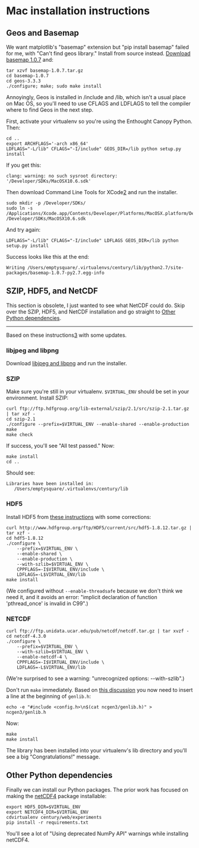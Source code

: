 # Mac installation instructions

## Geos and Basemap

We want matplotlib's "basemap" extension but "pip install basemap" failed
for me, with "Can't find geos library." Install from source instead. [Download
basemap 1.0.7][1] and:

    tar xzvf basemap-1.0.7.tar.gz
    cd basemap-1.0.7
    cd geos-3.3.3
    ./configure; make; sudo make install

Annoyingly, Geos is installed in /include and /lib, which isn't a usual place
on Mac OS, so you'll need to use CFLAGS and LDFLAGS to tell the compiler where
to find Geos in the next step.

First, activate your virtualenv so you're using the Enthought Canopy Python.
Then:

    cd ..
    export ARCHFLAGS='-arch x86_64'
    LDFLAGS="-L/lib" CFLAGS="-I/include" GEOS_DIR=/lib python setup.py install

If you get this:

    clang: warning: no such sysroot directory: '/Developer/SDKs/MacOSX10.6.sdk'

Then download Command Line Tools for XCode[2] and run the installer.

    sudo mkdir -p /Developer/SDKs/
    sudo ln -s /Applications/Xcode.app/Contents/Developer/Platforms/MacOSX.platform/Developer/SDKs/MacOSX10.9.sdk /Developer/SDKs/MacOSX10.6.sdk

And try again:

    LDFLAGS="-L/lib" CFLAGS="-I/include" LDFLAGS GEOS_DIR=/lib python setup.py install

Success looks like this at the end:

    Writing /Users/emptysquare/.virtualenvs/century/lib/python2.7/site-packages/basemap-1.0.7-py2.7.egg-info

[1]: http://sourceforge.net/projects/matplotlib/files/matplotlib-toolkits/basemap-1.0.7/

[2]: http://adcdownload.apple.com/Developer_Tools/command_line_tools_os_x_mavericks_for_xcode__april_2014/command_line_tools_for_osx_mavericks_april_2014.dmg

## SZIP, HDF5, and NetCDF

This section is obsolete, I just wanted to see what NetCDF could do. Skip
over the SZIP, HDF5, and NetCDF installation and go straight
to [Other Python dependencies](#other-python-dependencies).

***

Based on these instructions[3] with some updates.

[3]: http://cdx.jpl.nasa.gov/documents/technical-design/accessing-hdf-data-from-python-on-mac-os-x

### libjpeg and libpng

Download [libjpeg and libpng][4] and run the installer.

[4]: http://ethan.tira-thompson.com/Mac%20OS%20X%20Ports_files/libjpeg-libpng%20%28universal%29.dmg

### SZIP

Make sure you're still in your virtualenv. `$VIRTUAL_ENV` should be set in
your environment. Install SZIP:

    curl ftp://ftp.hdfgroup.org/lib-external/szip/2.1/src/szip-2.1.tar.gz | tar xzf -
    cd szip-2.1
    ./configure --prefix=$VIRTUAL_ENV --enable-shared --enable-production
    make
    make check

If success, you'll see "All test passed." Now:

    make install
    cd ..

Should see:

    Libraries have been installed in:
       /Users/emptysquare/.virtualenvs/century/lib

### HDF5

Install HDF5 from [these instructions][5] with some corrections:

    curl http://www.hdfgroup.org/ftp/HDF5/current/src/hdf5-1.8.12.tar.gz | tar xzf -
    cd hdf5-1.8.12
    ./configure \
        --prefix=$VIRTUAL_ENV \
        --enable-shared \
        --enable-production \
        --with-szlib=$VIRTUAL_ENV \
        CPPFLAGS=-I$VIRTUAL_ENV/include \
        LDFLAGS=-L$VIRTUAL_ENV/lib
    make install

(We configured without `--enable-threadsafe` because we don't think we
need it, and it avoids an error:
"implicit declaration of function 'pthread_once' is invalid in C99".)

[5]: http://cdx.jpl.nasa.gov/documents/technical-design/accessing-hdf-data-from-python-on-mac-os-x

### NETCDF

    curl ftp://ftp.unidata.ucar.edu/pub/netcdf/netcdf.tar.gz | tar xvzf -
    cd netcdf-4.3.0
    ./configure \
        --prefix=$VIRTUAL_ENV \
        --with-szlib=$VIRTUAL_ENV \
        --enable-netcdf-4 \
        CPPFLAGS=-I$VIRTUAL_ENV/include \
        LDFLAGS=-L$VIRTUAL_ENV/lib

(We're surprised to see a warning: "unrecognized options: --with-szlib".)

Don't run `make` immediately. Based on [this discussion][6] you now need to
insert a line at the beginning of `genlib.h`:

    echo -e "#include <config.h>\n$(cat ncgen3/genlib.h)" > ncgen3/genlib.h

Now:

    make
    make install

[6]: https://github.com/Homebrew/homebrew-science/issues/369#issuecomment-27216871

The library has been installed into your virtualenv's lib directory and
you'll see a big "Congratulations!" message.

## Other Python dependencies<a id="other-py-deps"></a>

Finally we can install our Python packages. The prior work has focused on
making the [netCDF4][7] package installable:

    export HDF5_DIR=$VIRTUAL_ENV
    export NETCDF4_DIR=$VIRTUAL_ENV
    cdvirtualenv century/web/experiments
    pip install -r requirements.txt

You'll see a lot of "Using deprecated NumPy API" warnings while installing
netCDF4.

[7]: https://pypi.python.org/pypi/netCDF4/
